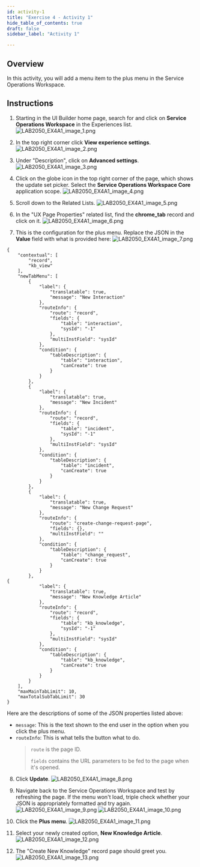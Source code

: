 ```yaml
---
id: activity-1
title: "Exercise 4 - Activity 1"
hide_table_of_contents: true
draft: false
sidebar_label: "Activity 1"

---
```


## Overview
In this activity, you will add a menu item to the plus menu in the Service Operations Workspace.

## Instructions

1. Starting in the UI Builder home page, search for and click on **Service Operations Workspace** in the Experiences list.
![LAB2050_EX4A1_image_1.png](../images/LAB2050_EX4A1/LAB2050_EX4A1_image_1.png)

2. In the top right corner click **View experience settings**.
![LAB2050_EX4A1_image_2.png](../images/LAB2050_EX4A1/LAB2050_EX4A1_image_2.png)

3. Under "Description", click on **Advanced settings**.
![LAB2050_EX4A1_image_3.png](../images/LAB2050_EX4A1/LAB2050_EX4A1_image_3.png)

4. Click on the globe icon in the top right corner of the page, which shows the update set picker. Select the **Service Operations Workspace Core** application scope. 
![LAB2050_EX4A1_image_4.png](../images/LAB2050_EX4A1/LAB2050_EX4A1_image_4.png)

5. Scroll down to the Related Lists.
![LAB2050_EX4A1_image_5.png](../images/LAB2050_EX4A1/LAB2050_EX4A1_image_5.png)

6. In the "UX Page Properties" related list, find the **chrome_tab** record and click on it.
![LAB2050_EX4A1_image_6.png](../images/LAB2050_EX4A1/LAB2050_EX4A1_image_6.png)

7. This is the configuration for the plus menu. Replace the JSON in the **Value** field with what is provided here:
![LAB2050_EX4A1_image_7.png](../images/LAB2050_EX4A1/LAB2050_EX4A1_image_7.png)

```
{
	"contextual": [
		"record",
		"kb_view"
	],
	"newTabMenu": [
		{
			"label": {
				"translatable": true,
				"message": "New Interaction"
			},
			"routeInfo": {
				"route": "record",
				"fields": {
					"table": "interaction",
					"sysId": "-1"
				},
				"multiInstField": "sysId"
			},
			"condition": {
				"tableDescription": {
					"table": "interaction",
					"canCreate": true
				}
			}
		},
		{
			"label": {
				"translatable": true,
				"message": "New Incident"
			},
			"routeInfo": {
				"route": "record",
				"fields": {
					"table": "incident",
					"sysId": "-1"
				},
				"multiInstField": "sysId"
			},
			"condition": {
				"tableDescription": {
					"table": "incident",
					"canCreate": true
				}
			}
		},
		{
			"label": {
				"translatable": true,
				"message": "New Change Request"
			},
			"routeInfo": {
				"route": "create-change-request-page",
				"fields": {},
				"multiInstField": ""
			},
			"condition": {
				"tableDescription": {
					"table": "change_request",
					"canCreate": true
				}
			}
		},
{
			"label": {
				"translatable": true,
				"message": "New Knowledge Article"
			},
			"routeInfo": {
				"route": "record",
				"fields": {
					"table": "kb_knowledge",
					"sysId": "-1"
				},
				"multiInstField": "sysId"
			},
			"condition": {
				"tableDescription": {
					"table": "kb_knowledge",
					"canCreate": true
				}
			}
		}
	],		
	"maxMainTabLimit": 10,
	"maxTotalSubTabLimit": 30
}
```

Here are the descriptions of some of the JSON properties listed above:

- `message`: This is the text shown to the end user in the option when you click the plus menu.
- `routeInfo`: This is what tells the button what to do. 
	> `route` is the page ID.
	>
	> `fields` contains the URL parameters to be fed to the page when it's opened.
8. Click **Update**.
![LAB2050_EX4A1_image_8.png](../images/LAB2050_EX4A1/LAB2050_EX4A1_image_8.png)

9.  Navigate back to the Service Operations Workspace and test by refreshing the page. If the menu won't load, triple check whether your JSON is appropriately formatted and try again.
![LAB2050_EX4A1_image_9.png](../images/LAB2050_EX4A1/LAB2050_EX4A1_image_9.png)
![LAB2050_EX4A1_image_10.png](../images/LAB2050_EX4A1/LAB2050_EX4A1_image_10.png)

10. Click the **Plus menu**.
![LAB2050_EX4A1_image_11.png](../images/LAB2050_EX4A1/LAB2050_EX4A1_image_11.png)

11. Select your newly created option, **New Knowledge Article**.
![LAB2050_EX4A1_image_12.png](../images/LAB2050_EX4A1/LAB2050_EX4A1_image_12.png)

12. The "Create New Knowledge" record page should greet you.
![LAB2050_EX4A1_image_13.png](../images/LAB2050_EX4A1/LAB2050_EX4A1_image_13.png)